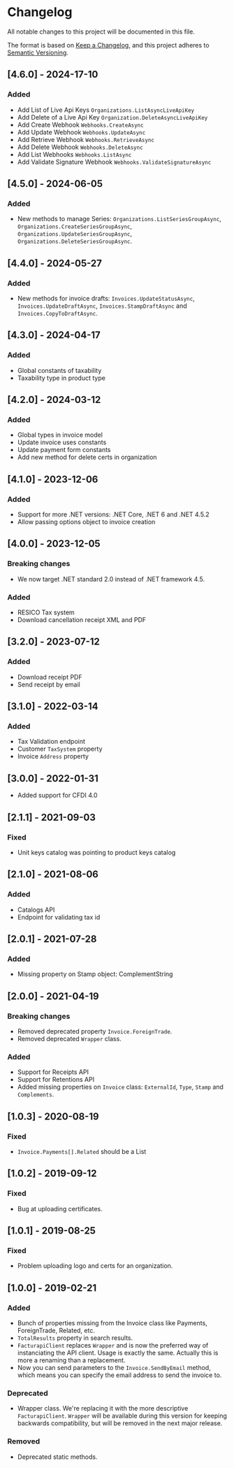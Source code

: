 # Changelog

All notable changes to this project will be documented in this file.

The format is based on [Keep a Changelog](https://keepachangelog.com/en/1.0.0/),
and this project adheres to [Semantic Versioning](https://semver.org/spec/v2.0.0.html).

## [4.6.0] - 2024-17-10

### Added

- Add List of Live Api Keys `Organizations.ListAsyncLiveApiKey`
- Add Delete of a Live Api Key `Organization.DeleteAsyncLiveApiKey`
- Add Create Webhook `Webhooks.CreateAsync`
- Add Update Webhook `Webhooks.UpdateAsync`
- Add Retrieve Webhook `Webhooks.RetrieveAsync`
- Add Delete Webhook `Webhooks.DeleteAsync`
- Add List Webhooks `Webhooks.ListAsync`
- Add Validate Signature Webhook `Webhooks.ValidateSignatureAsync`


## [4.5.0] - 2024-06-05

### Added

- New methods to manage Series: `Organizations.ListSeriesGroupAsync`, `Organizations.CreateSeriesGroupAsync`, `Organizations.UpdateSeriesGroupAsync`, `Organizations.DeleteSeriesGroupAsync`.

## [4.4.0] - 2024-05-27

### Added

- New methods for invoice drafts: `Invoices.UpdateStatusAsync`, `Invoices.UpdateDraftAsync`, `Invoices.StampDraftAsync` and `Invoices.CopyToDraftAsync`.

## [4.3.0] - 2024-04-17

### Added

- Global constants of taxability
- Taxability type in product type

## [4.2.0] - 2024-03-12

### Added

- Global types in invoice model
- Update invoice uses constants
- Update payment form constants
- Add new method for delete certs in organization


## [4.1.0] - 2023-12-06

### Added

- Support for more .NET versions: .NET Core, .NET 6 and .NET 4.5.2
- Allow passing options object to invoice creation

## [4.0.0] - 2023-12-05

### Breaking changes

- We now target .NET standard 2.0 instead of .NET framework 4.5.

### Added

- RESICO Tax system
- Download cancellation receipt XML and PDF

## [3.2.0] - 2023-07-12

### Added

- Download receipt PDF
- Send receipt by email

## [3.1.0] - 2022-03-14

### Added

- Tax Validation endpoint
- Customer `TaxSystem` property
- Invoice `Address` property

## [3.0.0] - 2022-01-31

- Added support for CFDI 4.0

## [2.1.1] - 2021-09-03

### Fixed

- Unit keys catalog was pointing to product keys catalog

## [2.1.0] - 2021-08-06

### Added

- Catalogs API
- Endpoint for validating tax id

## [2.0.1] - 2021-07-28

### Added

- Missing property on Stamp object: ComplementString

## [2.0.0] - 2021-04-19

### Breaking changes

- Removed deprecated property `Invoice.ForeignTrade`.
- Removed deprecated `Wrapper` class.

### Added

- Support for Receipts API
- Support for Retentions API
- Added missing properties on `Invoice` class: `ExternalId`, `Type`, `Stamp` and `Complements`.

## [1.0.3] - 2020-08-19
### Fixed

- `Invoice.Payments[].Related` should be a List

## [1.0.2] - 2019-09-12
### Fixed

- Bug at uploading certificates.

## [1.0.1] - 2019-08-25
### Fixed

- Problem uploading logo and certs for an organization.

## [1.0.0] - 2019-02-21
### Added

- Bunch of properties missing from the Invoice class like Payments, ForeignTrade, Related, etc.
- `TotalResults` property in search results.
- `FacturapiClient` replaces `Wrapper` and is now the preferred way of instanciating the API client. Usage is exactly the same. Actually this is more a renaming than a replacement.
- Now you can send parameters to the `Invoice.SendByEmail` method, which means you can specify the email address to send the invoice to.

### Deprecated

- Wrapper class. We're replacing it with the more descriptive `FacturapiClient`. `Wrapper` will be available during this version for keeping backwards compatibility, but will be removed in the next major release.

### Removed

- Deprecated static methods.
